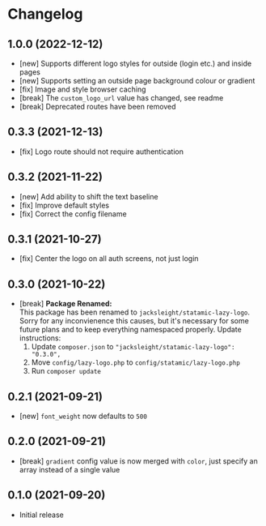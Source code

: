# Changelog

## 1.0.0 (2022-12-12)

- [new] Supports different logo styles for outside (login etc.) and inside pages
- [new] Supports setting an outside page background colour or gradient
- [fix] Image and style browser caching
- [break] The `custom_logo_url` value has changed, see readme
- [break] Deprecated routes have been removed

## 0.3.3 (2021-12-13)

- [fix] Logo route should not require authentication

## 0.3.2 (2021-11-22)

- [new] Add ability to shift the text baseline
- [fix] Improve default styles
- [fix] Correct the config filename

## 0.3.1 (2021-10-27)

- [fix] Center the logo on all auth screens, not just login

## 0.3.0 (2021-10-22)

- [break] **Package Renamed:**  
This package has been renamed to `jacksleight/statamic-lazy-logo`. Sorry for any inconvienence this causes, but it's necessary for some future plans and to keep everything namespaced properly. Update instructions:
    1. Update `composer.json` to `"jacksleight/statamic-lazy-logo": "0.3.0",`
    2. Move `config/lazy-logo.php` to `config/statamic/lazy-logo.php`
    3. Run `composer update`

## 0.2.1 (2021-09-21)

- [new] `font_weight` now defaults to `500`

## 0.2.0 (2021-09-21)

- [break] `gradient` config value is now merged with `color`, just specify an array instead of a single value

## 0.1.0 (2021-09-20)

- Initial release
